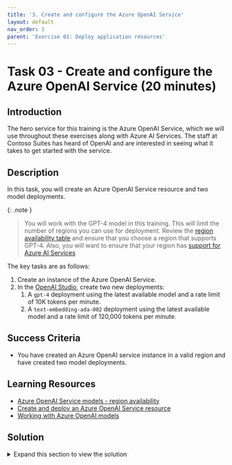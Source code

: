```yaml
---
title: '3. Create and configure the Azure OpenAI Service'
layout: default
nav_order: 3
parent: 'Exercise 01: Deploy application resources'
---
```


# Task 03 - Create and configure the Azure OpenAI Service (20 minutes)

## Introduction

The hero service for this training is the Azure OpenAI Service, which we will use throughout these exercises along with Azure AI Services. The staff at Contoso Suites has heard of OpenAI and are interested in seeing what it takes to get started with the service.

## Description

In this task, you will create an Azure OpenAI Service resource and two model deployments.

{: .note }
> You will work with the GPT-4 model in this training. This will limit the number of regions you can use for deployment. Review the [region availability table](https://learn.microsoft.com/azure/ai-services/openai/concepts/models#model-summary-table-and-region-availability) and ensure that you choose a region that supports GPT-4. Also, you will want to ensure that your region has [support for Azure AI Services](https://azure.microsoft.com/en-us/explore/global-infrastructure/products-by-region/?products=cognitive-services)

The key tasks are as follows:

1. Create an instance of the Azure OpenAI Service.
2. In the [OpenAI Studio](https://oai.azure.com), create two new deployments:
   1. A `gpt-4` deployment using the latest available model and a rate limit of 10K tokens per minute.
   2. A `text-embedding-ada-002` deployment using the latest available model and a rate limit of 120,000 tokens per minute.

## Success Criteria

- You have created an Azure OpenAI service instance in a valid region and have created two model deployments.

## Learning Resources

- [Azure OpenAI Service models - region availability](https://learn.microsoft.com/azure/ai-services/openai/concepts/models#model-summary-table-and-region-availability)
- [Create and deploy an Azure OpenAI Service resource](https://learn.microsoft.com/azure/ai-services/openai/how-to/create-resource?pivots=web-portal)
- [Working with Azure OpenAI models](https://learn.microsoft.com/azure/ai-services/openai/how-to/working-with-models)

## Solution

<details markdown="block">
<summary>Expand this section to view the solution</summary>

- To create an instance of the Azure OpenAI Service, perform the following steps:
  - Navigate to [the Azure portal](https://portal.azure.com) and enter `Azure OpenAI` into the search box. Then, select the **Azure OpenAI** service link.

      ![Select the Azure OpenAI service](../../media/Solution/0103_OpenAI.png)

  - Select  **+ Create** to create a new instance of the service.
  - Choose the resource group you selected in Task 1 of this exercise. Make sure to create your resource in a region that supports GPT-4, such as East US 2. Provide a unique name and select **Standard S0** as the pricing tier. Then, choose **Next**.

      ![Fill in the details to create an OpenAI service instance](../../media/Solution/0103_OpenAI2.png)

  - Select **Next** for each of the following steps and **Create** on the final step to create the OpenAI resource.
- To create Azure OpenAI deployments, perform the following steps:
  - Navigate to the [OpenAI Studio](https://oai.azure.com).
  - Select the appropriate directory, subscription,and resource.
  - Navigate to the **Deployments** option in the **Management** menu.

      ![Navigate to the Deployments menu option](../../media/Solution/0103_Deployments.png)

  - Select **+ Create new deployment** to create a deployment. Select **gpt-4** for the model and the latest version (e.g., **1106-Preview**). Provide it a deployment name like `gpt-4`. In the **Advanced options** menu, set the Tokens per Minute Rate Limit (thousands) to **10**. Then select **Create** to create the deployment.

      ![Create a new deployment](../../media/Solution/0103_NewDeployment.png)

  - Perform the same steps to create a **text-embedding-ada-002** model deployment but ensure that it has a rate limit of 120,000 tokens.

</details>
